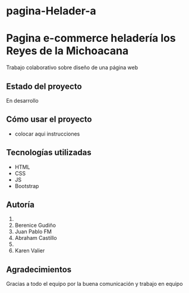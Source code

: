 # pagina-Helader-a

<h1>Pagina e-commerce heladería los Reyes de la Michoacana</h1>
<p>Trabajo colaborativo sobre diseño  de una página web</p>
    
<h2>Estado del proyecto</h2>
<p>En desarrollo</p>
    
<h2>Cómo usar el proyecto</h2>
    
<ul>
    <li>colocar aqui instrucciones</li>
</ul>
    
<h2>Tecnologías utilizadas</h2>
<ul>
    <li>HTML</li>
    <li>CSS</li>
    <li>JS</li>
    <li>Bootstrap</li>
</ul>
<h2>Autoría</h2>
<ol>
    <li></li>
    <li>Berenice Gudiño</li>
    <li>Juan Pablo FM</li>
    <li>Abraham Castillo</li>
    <li></li>
    <li>Karen Valier</li>
</ol>
<h2>Agradecimientos</h2>
<p>Gracias a todo el equipo por la buena comunicación y trabajo en equipo</p>
